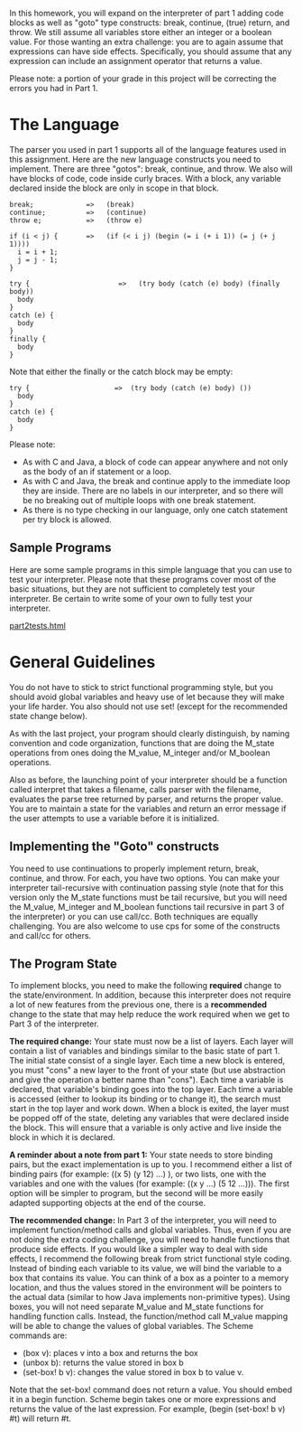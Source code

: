 In this homework, you will expand on the interpreter of part 1 adding code blocks as well as "goto" type constructs: break, continue, (true) return, and throw. We still assume all variables store either an integer or a boolean value. For those wanting an extra challenge: you are to again assume that expressions can have side effects. Specifically, you should assume that any expression can include an assignment operator that returns a value.

Please note: a portion of your grade in this project will be correcting the errors you had in Part 1.
# The Language

The parser you used in part 1 supports all of the language features used in this assignment. Here are the new language constructs you need to implement.  There are three "gotos": break, continue, and throw.  We also will have blocks of code, code inside curly braces.  With a block, any variable declared inside the block are only in scope in that block.

```
break;             =>   (break)
continue;          =>   (continue)
throw e;           =>   (throw e)

if (i < j) {       =>   (if (< i j) (begin (= i (+ i 1)) (= j (+ j 1))))
  i = i + 1;
  j = j - 1;
}

try {                      =>   (try body (catch (e) body) (finally body))
  body
}
catch (e) {
  body
}
finally {
  body
}
```
Note that either the finally or the catch block may be empty:
```
try {                     =>  (try body (catch (e) body) ())
  body
}
catch (e) {
  body
}
```

Please note:

- As with C and Java, a block of code can appear anywhere and not only as the body of an if statement or a loop.
- As with C and Java, the break and continue apply to the immediate loop they are inside. There are no labels in our interpreter, and so there will be no breaking out of multiple loops with one break statement.
- As there is no type checking in our language, only one catch statement per try block is allowed.

## Sample Programs

Here are some sample programs in this simple language that you can use to test your interpreter. Please note that these programs cover most of the basic situations, but they are not sufficient to completely test your interpreter. Be certain to write some of your own to fully test your interpreter.

[part2tests.html](https://canvas.case.edu/courses/41188/files/7412651/download?wrap=1)

# General Guidelines

You do not have to stick to strict functional programming style, but you should avoid global variables and heavy use of let because they will make your life harder. You also should not use set! (except for the recommended state change below).

As with the last project, your program should clearly distinguish, by naming convention and code organization, functions that are doing the M_state operations from ones doing the M_value, M_integer and/or M_boolean operations.

Also as before, the launching point of your interpreter should be a function called interpret that takes a filename, calls parser with the filename, evaluates the parse tree returned by parser, and returns the proper value. You are to maintain a state for the variables and return an error message if the user attempts to use a variable before it is initialized.

## Implementing the "Goto" constructs

You need to use continuations to properly implement return, break, continue, and throw. For each, you have two options. You can make your interpreter tail-recursive with continuation passing style (note that for this version only the M_state functions must be tail recursive, but you will need the M_value, M_integer and M_boolean functions tail recursive in part 3 of the interpreter) or you can use call/cc. Both techniques are equally challenging. You are also welcome to use cps for some of the constructs and call/cc for others.

## The Program State

To implement blocks, you need to make the following **required** change to the state/environment. In addition, because this interpreter does not require a lot of new features from the previous one, there is a **recommended** change to the state that may help reduce the work required when we get to Part 3 of the interpreter.

**The required change:** Your state must now be a list of layers. Each layer will contain a list of variables and bindings similar to the basic state of part 1. The initial state consist of a single layer. Each time a new block is entered, you must "cons" a new layer to the front of your state (but use abstraction and give the operation a better name than "cons"). Each time a variable is declared, that variable's binding goes into the top layer. Each time a variable is accessed (either to lookup its binding or to change it), the search must start in the top layer and work down. When a block is exited, the layer must be popped off of the state, deleting any variables that were declared inside the block.  This will ensure that a variable is only active and live inside the block in which it is declared.

**A reminder about a note from part 1:** Your state needs to store binding pairs, but the exact implementation is up to you. I recommend either a list of binding pairs (for example: ((x 5) (y 12) ...) ), or two lists, one with the variables and one with the values (for example: ((x y ...) (5 12 ...))). The first option will be simpler to program, but the second will be more easily adapted supporting objects at the end of the course.

**The recommended change:** In Part 3 of the interpreter, you will need to implement function/method calls and global variables. Thus, even if you are not doing the extra coding challenge, you will need to handle functions that produce side effects. If you would like a simpler way to deal with side effects, I recommend the following break from strict functional style coding. Instead of binding each variable to its value, we will bind the variable to a box that contains its value. You can think of a box as a pointer to a memory location, and thus the values stored in the environment will be pointers to the actual data (similar to how Java implements non-primitive types). Using boxes, you will not need separate M_value and M_state functions for handling function calls. Instead, the function/method call M_value mapping will be able to change the values of global variables. The Scheme commands are:

- (box v): places v into a box and returns the box
- (unbox b): returns the value stored in box b
- (set-box! b v): changes the value stored in box b to value v.

Note that the set-box! command does not return a value. You should embed it in a begin function. Scheme begin takes one or more expressions and returns the value of the last expression. For example, (begin (set-box! b v) #t) will return #t.
